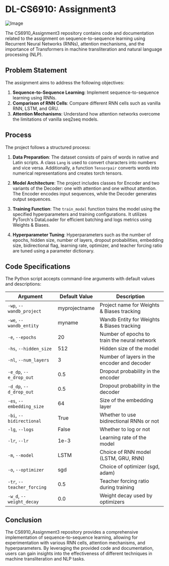 # DL-CS6910: Assignment3

![Image](https://media.licdn.com/dms/image/D5612AQGAhR4CtFg3Vw/article-cover_image-shrink_720_1280/0/1703904607394?e=2147483647&v=beta&t=S_16IBUesTVZYDd8h1tJCWS_CZwC5jLrLafoUNuJMUw)

The CS6910_Assignment3 repository contains code and documentation related to the assignment on sequence-to-sequence learning using Recurrent Neural Networks (RNNs), attention mechanisms, and the importance of Transformers in machine transliteration and natural language processing (NLP).

## Problem Statement

The assignment aims to address the following objectives:

1. **Sequence-to-Sequence Learning**: Implement sequence-to-sequence learning using RNNs.
2. **Comparison of RNN Cells**: Compare different RNN cells such as vanilla RNN, LSTM, and GRU.
3. **Attention Mechanisms**: Understand how attention networks overcome the limitations of vanilla seq2seq models.


## Process

The project follows a structured process:

1. **Data Preparation**: The dataset consists of pairs of words in native and Latin scripts. A class `Lang` is used to convert characters into numbers and vice versa. Additionally, a function `Tensorpair` converts words into numerical representations and creates torch tensors.

2. **Model Architecture**: The project includes classes for Encoder and two variants of the Decoder: one with attention and one without attention. The Encoder encodes input sequences, while the Decoder generates output sequences. 

3. **Training Function**: The `train_model` function trains the model using the specified hyperparameters and training configurations. It utilizes PyTorch's DataLoader for efficient batching and logs metrics using Weights & Biases.

4. **Hyperparameter Tuning**: Hyperparameters such as the number of epochs, hidden size, number of layers, dropout probabilities, embedding size, bidirectional flag, learning rate, optimizer, and teacher forcing ratio are tuned using a parameter dictionary.

## Code Specifications

The Python script accepts command-line arguments with default values and descriptions:

| Argument                  | Default Value | Description                                                  |
|---------------------------|---------------|--------------------------------------------------------------|
| `-wp`, `--wandb_project`  | myprojectname | Project name for Weights & Biases tracking                   |
| `-we`, `--wandb_entity`   | myname        | Wandb Entity for Weights & Biases tracking                   |
| `-e`, `--epochs`          | 20            | Number of epochs to train the neural network                 |
| `-hs`, `--hidden_size`    | 512           | Hidden size of the model                                     |
| `-nl`, `--num_layers`     | 3             | Number of layers in the encoder and decoder                  |
| `-e_dp`, `--e_drop_out`   | 0.5           | Dropout probability in the encoder                            |
| `-d_dp`, `--d_drop_out`   | 0.5           | Dropout probability in the decoder                            |
| `-es`, `--embedding_size` | 64            | Size of the embedding layer                                  |
| `-bi`, `--bidirectional`  | True          | Whether to use bidirectional RNNs or not                     |
| `-lg`, `--logs`           | False         | Whether to log or not                                        |
| `-lr`, `--lr`             | 1e-3          | Learning rate of the model                                   |
| `-m`, `--model`           | LSTM          | Choice of RNN model (LSTM, GRU, RNN)                         |
| `-o`, `--optimizer`       | sgd           | Choice of optimizer (sgd, adam)                              |
| `-tr`, `--teacher_forcing`| 0.5           | Teacher forcing ratio during training                        |
| `-w_d`, `--weight_decay`  | 0.0           | Weight decay used by optimizers                              |

## Conclusion

The CS6910_Assignment3 repository provides a comprehensive implementation of sequence-to-sequence learning, allowing for experimentation with various RNN cells, attention mechanisms, and hyperparameters. By leveraging the provided code and documentation, users can gain insights into the effectiveness of different techniques in machine transliteration and NLP tasks.

